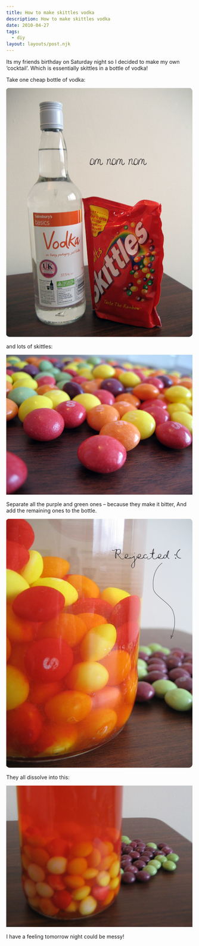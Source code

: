 ```yaml
---
title: How to make skittles vodka
description: How to make skittles vodka
date: 2010-04-27
tags:
  - diy
layout: layouts/post.njk
---
```


Its my friends birthday on Saturday night so I decided to make my own ‘cocktail’. Which is essentially skittles in a bottle of vodka!

Take one cheap bottle of vodka:

[![2498112884](2498112884.jpeg)](2498112884.jpeg)

and lots of skittles:

[![2497283195](2497283195.jpeg)](2497283195.jpeg)

Separate all the purple and green ones – because they make it bitter, And add the remaining ones to the bottle.

[![2497283411](2497283411.jpeg)](2497283411.jpeg)

They all dissolve into this:

[![2498113556](2498113556.jpeg)](2498113556.jpeg)

I have a feeling tomorrow night could be messy!